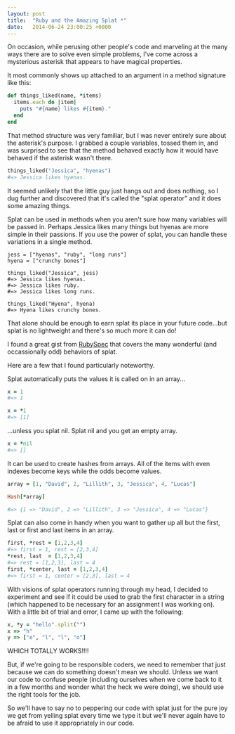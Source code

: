 ```yaml
---
layout: post
title:  "Ruby and the Amazing Splat *"
date:   2014-06-24 23:00:25 +0000
---
```



On occasion, while perusing other people's code and marveling at the many ways there are to solve even simple problems, I've come across a mysterious asterisk that appears to have magical properties.

It most commonly shows up attached to an argument in a method signature like this:

```ruby
def things_liked(name, *items)
  items.each do |item|
    puts "#{name} likes #{item}."
  end
end
```

That method structure was very familiar, but I was never entirely sure about the asterisk's purpose.  I grabbed a couple variables, tossed them in, and was surprised to see that the method behaved exactly how it would have behaved if the asterisk wasn't there.

```ruby
things_liked("Jessica", "hyenas")
#=> Jessica likes hyenas.
```

It seemed unlikely that the little guy just hangs out and does nothing, so I dug further and discovered that it's called the "splat operator" and it does some amazing things.

Splat can be used in methods when you aren't sure how many variables will be passed in.  Perhaps Jessica likes many things but hyenas are more simple in their passions.  If you use the power of splat, you can handle these variations in a single method.

```
jess = ["hyenas", "ruby", "long runs"]
hyena = ["crunchy bones"]

things_liked("Jessica", jess)
#=> Jessica likes hyenas.
#=> Jessica likes ruby.
#=> Jessica likes long runs.

things_liked("Hyena", hyena)
#=> Hyena likes crunchy bones.
```

That alone should be enough to earn splat its place in your future code...but splat is no lightweight and there's so much more it can do!

I found a great gist from [RubySpec](https://github.com/rubyspec/rubyspec/blob/master/language/splat_spec.rb) that covers the many wonderful (and occassionally odd) behaviors of splat.

Here are a few that I found particularly noteworthy.

Splat automatically puts the values it is called on in an array...

``` ruby 
x = 1
#=> 1

x = *1
#=> [1]
```

...unless you splat nil.  Splat nil and you get an empty array.

```ruby
x = *nil
#=> []
```

It can be used to create hashes from arrays.  All of the items with even indexes become keys while the odds become values.

```ruby
array = [1, "David", 2, "Lillith", 3, "Jessica", 4, "Lucas"]

Hash[*array]

#=> {1 => "David", 2 => "Lillith", 3 => "Jessica", 4 => "Lucas"}
```

Splat can also come in handy when you want to gather up all but the first, last or first and last items in an array.

```ruby
first, *rest = [1,2,3,4]
#=> first = 1, rest = [2,3,4]
*rest, last  = [1,2,3,4]
#=> rest = [1,2,3], last = 4
first, *center, last = [1,2,3,4]
#=> first = 1, center = [2,3], last = 4
```

With visions of splat operators running through my head, I decided to experiment and see if it could be used to grab the first character in a string (which happened to be necessary for an assignment I was working on).  With a little bit of trial and error, I came up with the following:

```ruby
x, *y = "hello".split("")
x => "h"
y => ["e", "l", "l", "o"]
```

WHICH TOTALLY WORKS!!!!

But, if we're going to be responsible coders, we need to remember that just because we can do something doesn't mean we should.  Unless we want our code to confuse people (including ourselves when we come back to it in a few months and wonder what the heck we were doing), we should use the right tools for the job.

So we'll have to say no to peppering our code with splat just for the pure joy we get from yelling splat every time we type it but we'll never again have to be afraid to use it appropriately in our code.
